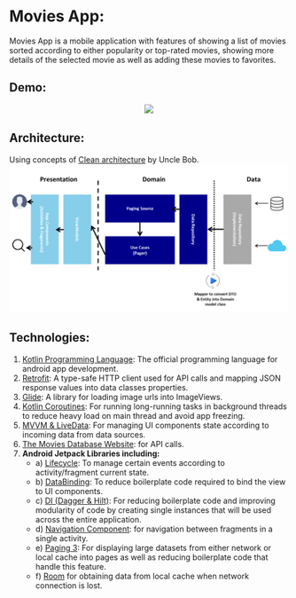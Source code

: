 # Movies App:

Movies App is a mobile application with features of showing a list of movies sorted according to
either popularity or top-rated movies, showing more details of the selected movie as well as adding
these movies to favorites.

## Demo:

<p align="center">
<img src="https://github.com/khaledhesham2023/MoviesApp/blob/master/app/src/main/res/assets/demo.gif"/>
</p>

## Architecture:

Using concepts of [Clean architecture]((https://developer.android.com/topic/architecture)) by Uncle
Bob.
![Demo Image](https://github.com/khaledhesham2023/MoviesApp/blob/master/app/src/main/res/assets/architecture.png)

## Technologies:

1. [Kotlin Programming Language](https://kotlinlang.org/): The official programming language for
   android app development.
2. [Retrofit](https://square.github.io/retrofit/): A type-safe HTTP client used for API calls and
   mapping JSON response values into data classes properties.
3. [Glide](https://github.com/bumptech/glide): A library for loading image urls into ImageViews.
4. [Kotlin Coroutines](https://developer.android.com/kotlin/coroutines): For running long-running
   tasks in background threads to reduce heavy load on main thread and avoid app freezing.
5. [MVVM & LiveData](https://www.geeksforgeeks.org/mvvm-model-view-viewmodel-architecture-pattern-in-android/):
   For managing UI components state according to incoming data from data sources.
6. [The Movies Database Website](https://developer.themoviedb.org/): for API calls.
7. **Android Jetpack Libraries including:**
    - a) [Lifecycle](https://developer.android.com/jetpack/androidx/releases/lifecycle): To manage
      certain events according to activity/fragment current state.
    - b) [DataBinding](https://developer.android.com/topic/libraries/data-binding): To reduce
      boilerplate code required to bind the view to UI components.
    - c) [DI (Dagger & Hilt)](https://dagger.dev/hilt/): For reducing boilerplate code and improving
      modularity of code by creating single instances that will be used across the entire
      application.
    - d) [Navigation Component](https://developer.android.com/jetpack/androidx/releases/navigation):
      for navigation between fragments in a single activity.
    - e) [Paging 3](https://developer.android.com/topic/libraries/architecture/paging/v3-overview):
      For displaying large datasets from either network or local cache into pages as well as
      reducing boilerplate code that handle this feature.
    - f) [Room](https://developer.android.com/jetpack/androidx/releases/room) for obtaining data
      from local cache when network connection is lost.